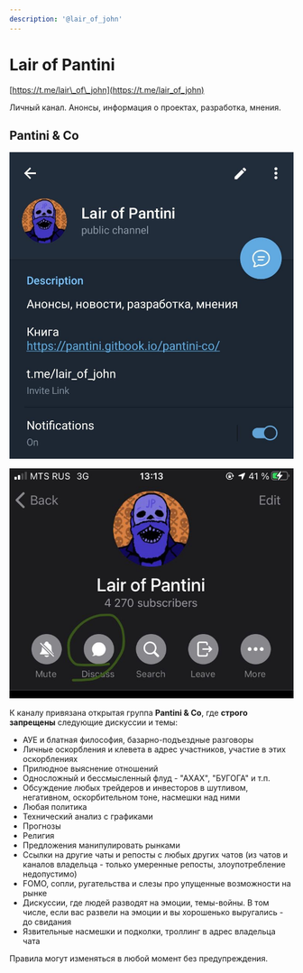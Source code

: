 ```yaml
---
description: '@lair_of_john'
---
```


# Lair of Pantini

[https://t.me/lair\_of\_john](https://t.me/lair_of_john)

Личный канал. Анонсы, информация о проектах, разработка, мнения.

## Pantini & Co

![&#x427;&#x442;&#x43E;&#x431;&#x44B; &#x432;&#x43E;&#x439;&#x442;&#x438; &#x432; &#x433;&#x440;&#x443;&#x43F;&#x43F;&#x443;, &#x441;&#x43B;&#x435;&#x434;&#x443;&#x435;&#x442; &#x43D;&#x430;&#x436;&#x430;&#x442;&#x44C; &#x43D;&#x430; &#x43A;&#x43D;&#x43E;&#x43F;&#x43A;&#x443; &#x441;&#x43E; &#x437;&#x43D;&#x430;&#x447;&#x43A;&#x43E;&#x43C; &#x441;&#x43E;&#x43E;&#x431;&#x449;&#x435;&#x43D;&#x438;&#x44F; \(Android-&#x43A;&#x43B;&#x438;&#x435;&#x43D;&#x442;\)](../../.gitbook/assets/image%20%2825%29.png)

![&#x412;&#x445;&#x43E;&#x434; &#x432; &#x433;&#x440;&#x443;&#x43F;&#x43F;&#x443; &#x447;&#x435;&#x440;&#x435;&#x437; iOS-&#x43A;&#x43B;&#x438;&#x435;&#x43D;&#x442;](../../.gitbook/assets/image%20%2824%29.png)

К каналу привязана открытая группа **Pantini & Co**, где **строго запрещены** следующие дискуссии и темы:

* АУЕ и блатная философия, базарно-подъездные разговоры
* Личные оскорбления и клевета в адрес участников, участие в этих оскорблениях
* Прилюдное выяснение отношений
* Односложный и бессмысленный флуд - "АХАХ", "БУГОГА" и т.п.
* Обсуждение любых трейдеров и инвесторов в шутливом, негативном, оскорбительном тоне, насмешки над ними
* Любая политика
* Технический анализ с графиками
* Прогнозы
* Религия
* Предложения манипулировать рынками
* Ссылки на другие чаты и репосты с любых других чатов \(из чатов и каналов владельца - только умеренные репосты, злоупотребление недопустимо\)
* FOMO, сопли, ругательства и слезы про упущенные возможности на рынке
* Дискуссии, где людей разводят на эмоции, темы-войны. В том числе, если вас развели на эмоции и вы хорошенько выругались - до свидания
* Язвительные насмешки и подколки, троллинг в адрес владельца чата

Правила могут изменяться в любой момент без предупреждения.



